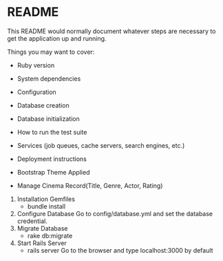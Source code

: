 # README

This README would normally document whatever steps are necessary to get the
application up and running.

Things you may want to cover:

* Ruby version

* System dependencies

* Configuration

* Database creation

* Database initialization

* How to run the test suite

* Services (job queues, cache servers, search engines, etc.)

* Deployment instructions

* Bootstrap Theme Applied

* Manage Cinema Record(Title, Genre, Actor, Rating)


1. Installation Gemfiles
    - bundle install
2. Configure Database 
    Go to  config/database.yml and set the database credential.
3. Migrate Database
    - rake db:migrate
4. Start Rails Server
    - rails server
    Go to the browser and type localhost:3000 by default